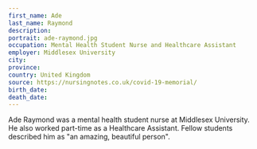 ```yaml
---
first_name: Ade
last_name: Raymond
description: 
portrait: ade-raymond.jpg
occupation: Mental Health Student Nurse and Healthcare Assistant
employer: Middlesex University
city: 
province: 
country: United Kingdom
source: https://nursingnotes.co.uk/covid-19-memorial/
birth_date: 
death_date: 
---
```


Ade Raymond was a mental health student nurse at Middlesex University. He also worked part-time as a Healthcare Assistant. Fellow students described him as "an amazing, beautiful person".